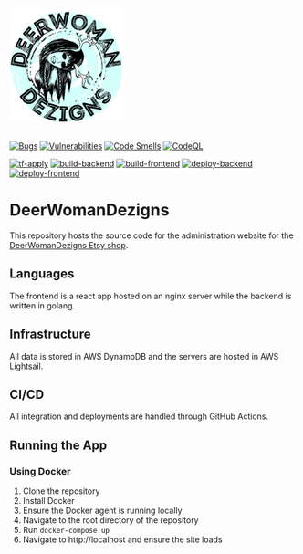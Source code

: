 <img src="web/src/assets/logo.png" alt="logo" width="200"/>
<br /><br />

[![Bugs](https://sonarcloud.io/api/project_badges/measure?project=DeerWomanDezigns_DeerWomanDezigns&metric=bugs)](https://sonarcloud.io/dashboard?id=DeerWomanDezigns_DeerWomanDezigns)
[![Vulnerabilities](https://sonarcloud.io/api/project_badges/measure?project=DeerWomanDezigns_DeerWomanDezigns&metric=vulnerabilities)](https://sonarcloud.io/dashboard?id=DeerWomanDezigns_DeerWomanDezigns)
[![Code Smells](https://sonarcloud.io/api/project_badges/measure?project=DeerWomanDezigns_DeerWomanDezigns&metric=code_smells)](https://sonarcloud.io/dashboard?id=DeerWomanDezigns_DeerWomanDezigns)
[![CodeQL](https://github.com/DeerWomanDezigns/DeerWomanDezigns/actions/workflows/codeql-analysis.yml/badge.svg)](https://github.com/DeerWomanDezigns/DeerWomanDezigns/actions/workflows/codeql-analysis.yml)

[![tf-apply](https://github.com/DeerWomanDezigns/DeerWomanDezigns/actions/workflows/tf-apply.yml/badge.svg)](https://github.com/DeerWomanDezigns/DeerWomanDezigns/actions/workflows/tf-apply.yml)
[![build-backend](https://github.com/DeerWomanDezigns/DeerWomanDezigns/actions/workflows/build-backend.yml/badge.svg)](https://github.com/DeerWomanDezigns/DeerWomanDezigns/actions/workflows/build-backend.yml)
[![build-frontend](https://github.com/DeerWomanDezigns/DeerWomanDezigns/actions/workflows/build-frontend.yml/badge.svg)](https://github.com/DeerWomanDezigns/DeerWomanDezigns/actions/workflows/build-frontend.yml)
[![deploy-backend](https://github.com/DeerWomanDezigns/DeerWomanDezigns/actions/workflows/deploy-backend.yml/badge.svg)](https://github.com/DeerWomanDezigns/DeerWomanDezigns/actions/workflows/deploy-backend.yml)
[![deploy-frontend](https://github.com/DeerWomanDezigns/DeerWomanDezigns/actions/workflows/deploy-frontend.yml/badge.svg)](https://github.com/DeerWomanDezigns/DeerWomanDezigns/actions/workflows/deploy-frontend.yml)

# DeerWomanDezigns
This repository hosts the source code for the administration website for the [DeerWomanDezigns Etsy shop](https://www.etsy.com/shop/DeerwomanDezigns).

## Languages
The frontend is a react app hosted on an nginx server while the backend is written in golang.

## Infrastructure
All data is stored in AWS DynamoDB and the servers are hosted in AWS Lightsail.

## CI/CD
All integration and deployments are handled through GitHub Actions.

## Running the App

### Using Docker
1. Clone the repository
2. Install Docker
3. Ensure the Docker agent is running locally
4. Navigate to the root directory of the repository
5. Run `docker-compose up`
6. Navigate to http://localhost and ensure the site loads
